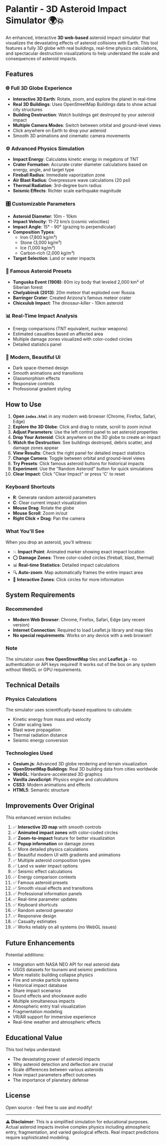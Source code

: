 # Palantir - 3D Asteroid Impact Simulator 🌍💥

An enhanced, interactive **3D web-based** asteroid impact simulator that visualizes the devastating effects of asteroid collisions with Earth. This tool features a fully 3D globe with real buildings, real-time physics calculations, and spectacular destruction visualizations to help understand the scale and consequences of asteroid impacts.

## Features

### 🌐 Full 3D Globe Experience
- **Interactive 3D Earth**: Rotate, zoom, and explore the planet in real-time
- **Real 3D Buildings**: Uses OpenStreetMap Buildings data to show actual city structures
- **Building Destruction**: Watch buildings get destroyed by your asteroid impact
- **Multiple Camera Modes**: Switch between orbital and ground-level views
- Click anywhere on Earth to drop your asteroid
- Smooth 3D animations and cinematic camera movements

### ⚙️ Advanced Physics Simulation
- **Impact Energy**: Calculates kinetic energy in megatons of TNT
- **Crater Formation**: Accurate crater diameter calculations based on energy, angle, and target type
- **Fireball Radius**: Immediate vaporization zone
- **Air Blast Radius**: Overpressure wave calculations (20 psi)
- **Thermal Radiation**: 3rd-degree burn radius
- **Seismic Effects**: Richter scale earthquake magnitude

### 🎛️ Customizable Parameters
- **Asteroid Diameter**: 10m - 10km
- **Impact Velocity**: 11-72 km/s (cosmic velocities)
- **Impact Angle**: 15° - 90° (grazing to perpendicular)
- **Composition Types**: 
  - Iron (7,800 kg/m³)
  - Stone (3,000 kg/m³)
  - Ice (1,000 kg/m³)
  - Carbon-rich (2,000 kg/m³)
- **Target Selection**: Land or water impacts

### 🌟 Famous Asteroid Presets
- **Tunguska Event (1908)**: 60m icy body that leveled 2,000 km² of Siberian forest
- **Chelyabinsk (2013)**: 20m meteor that exploded over Russia
- **Barringer Crater**: Created Arizona's famous meteor crater
- **Chicxulub Impact**: The dinosaur-killer - 10km asteroid

### 📊 Real-Time Impact Analysis
- Energy comparisons (TNT equivalent, nuclear weapons)
- Estimated casualties based on affected area
- Multiple damage zones visualized with color-coded circles
- Detailed statistics panel

### 🎨 Modern, Beautiful UI
- Dark space-themed design
- Smooth animations and transitions
- Glassmorphism effects
- Responsive controls
- Professional gradient styling

## How to Use

1. **Open `index.html`** in any modern web browser (Chrome, Firefox, Safari, Edge)
2. **Explore the 3D Globe**: Click and drag to rotate, scroll to zoom in/out
3. **Adjust Parameters**: Use the left control panel to set asteroid properties
4. **Drop Your Asteroid**: Click anywhere on the 3D globe to create an impact
5. **Watch the Destruction**: See buildings destroyed, debris scatter, and damage zones appear
6. **View Results**: Check the right panel for detailed impact statistics
7. **Change Camera**: Toggle between orbital and ground-level views
8. **Try Presets**: Click famous asteroid buttons for historical impacts
9. **Experiment**: Use the "Random Asteroid" button for quick simulations
10. **Clear Impact**: Click "Clear Impact" or press 'C' to reset

### Keyboard Shortcuts
- **R**: Generate random asteroid parameters
- **C**: Clear current impact visualization
- **Mouse Drag**: Rotate the globe
- **Mouse Scroll**: Zoom in/out
- **Right Click + Drag**: Pan the camera

### What You'll See
When you drop an asteroid, you'll witness:
- 💥 **Impact Point**: Animated marker showing exact impact location
- ⭕ **Damage Zones**: Three color-coded circles (fireball, blast, thermal)
- 📊 **Real-time Statistics**: Detailed impact calculations
- 🔍 **Auto-zoom**: Map automatically frames the entire impact area
- 🎯 **Interactive Zones**: Click circles for more information

## System Requirements

### Recommended
- **Modern Web Browser**: Chrome, Firefox, Safari, Edge (any recent version)
- **Internet Connection**: Required to load Leaflet.js library and map tiles
- **No special requirements**: Works on any device with a web browser!

### Note
The simulator uses **free OpenStreetMap** tiles and **Leaflet.js** - no authentication or API keys required! It works out of the box on any system without WebGL or GPU requirements.

## Technical Details

### Physics Calculations
The simulator uses scientifically-based equations to calculate:
- Kinetic energy from mass and velocity
- Crater scaling laws
- Blast wave propagation
- Thermal radiation distance
- Seismic energy conversion

### Technologies Used
- **Cesium.js**: Advanced 3D globe rendering and terrain visualization
- **OpenStreetMap Buildings**: Real 3D building data from cities worldwide
- **WebGL**: Hardware-accelerated 3D graphics
- **Vanilla JavaScript**: Physics engine and calculations
- **CSS3**: Modern animations and effects
- **HTML5**: Semantic structure

## Improvements Over Original

This enhanced version includes:
1. ✅ **Interactive 2D map** with smooth controls
2. ✅ **Animated impact zones** with color-coded circles
3. ✅ **Zoom-to-impact** feature for better visualization
4. ✅ **Popup information** on damage zones
5. ✅ More detailed physics calculations
6. ✅ Beautiful modern UI with gradients and animations
7. ✅ Multiple asteroid composition types
8. ✅ Land vs water impact options
9. ✅ Seismic effect calculations
10. ✅ Energy comparison contexts
11. ✅ Famous asteroid presets
12. ✅ Smooth visual effects and transitions
13. ✅ Professional information panels
14. ✅ Real-time parameter updates
15. ✅ Keyboard shortcuts
16. ✅ Random asteroid generator
17. ✅ Responsive design
18. ✅ Casualty estimates
19. ✅ Works reliably on all systems (no WebGL issues)

## Future Enhancements

Potential additions:
- Integration with NASA NEO API for real asteroid data
- USGS datasets for tsunami and seismic predictions
- More realistic building collapse physics
- Fire and smoke particle systems
- Historical impact database
- Share impact scenarios
- Sound effects and shockwave audio
- Multiple simultaneous impacts
- Atmospheric entry trail visualization
- Fragmentation modeling
- VR/AR support for immersive experience
- Real-time weather and atmospheric effects

## Educational Value

This tool helps understand:
- The devastating power of asteroid impacts
- Why asteroid detection and deflection are crucial
- Scale differences between various asteroids
- How impact parameters affect outcomes
- The importance of planetary defense

## License

Open source - feel free to use and modify!

---

**⚠️ Disclaimer**: This is a simplified simulation for educational purposes. Actual asteroid impacts involve complex physics including atmospheric entry, fragmentation, and varied geological effects. Real impact predictions require sophisticated modeling.

